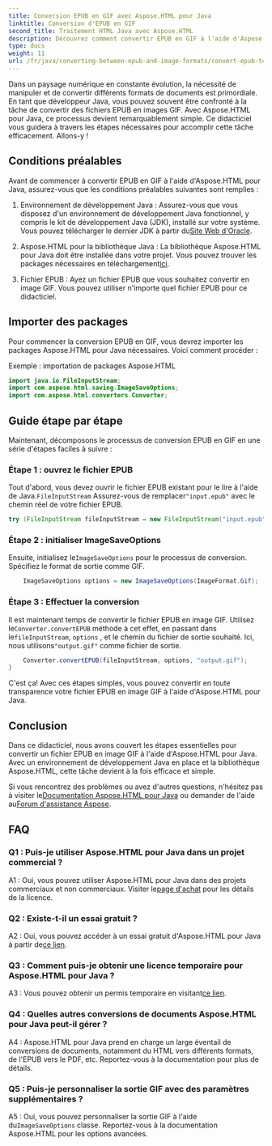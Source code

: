 ```yaml
---
title: Conversion EPUB en GIF avec Aspose.HTML pour Java
linktitle: Conversion d'EPUB en GIF
second_title: Traitement HTML Java avec Aspose.HTML
description: Découvrez comment convertir EPUB en GIF à l'aide d'Aspose.HTML pour Java. Simple, efficace et fiable.
type: docs
weight: 11
url: /fr/java/converting-between-epub-and-image-formats/convert-epub-to-gif/
---
```

Dans un paysage numérique en constante évolution, la nécessité de manipuler et de convertir différents formats de documents est primordiale. En tant que développeur Java, vous pouvez souvent être confronté à la tâche de convertir des fichiers EPUB en images GIF. Avec Aspose.HTML pour Java, ce processus devient remarquablement simple. Ce didacticiel vous guidera à travers les étapes nécessaires pour accomplir cette tâche efficacement. Allons-y !

## Conditions préalables

Avant de commencer à convertir EPUB en GIF à l'aide d'Aspose.HTML pour Java, assurez-vous que les conditions préalables suivantes sont remplies :

1. Environnement de développement Java :
    Assurez-vous que vous disposez d'un environnement de développement Java fonctionnel, y compris le kit de développement Java (JDK), installé sur votre système. Vous pouvez télécharger le dernier JDK à partir du[Site Web d'Oracle](https://www.oracle.com/java/technologies/javase-downloads.html).

2. Aspose.HTML pour la bibliothèque Java :
    La bibliothèque Aspose.HTML pour Java doit être installée dans votre projet. Vous pouvez trouver les packages nécessaires en téléchargement[ici](https://releases.aspose.com/html/java/).

3. Fichier EPUB :
   Ayez un fichier EPUB que vous souhaitez convertir en image GIF. Vous pouvez utiliser n'importe quel fichier EPUB pour ce didacticiel.

## Importer des packages

Pour commencer la conversion EPUB en GIF, vous devrez importer les packages Aspose.HTML pour Java nécessaires. Voici comment procéder :

Exemple : importation de packages Aspose.HTML
```java
import java.io.FileInputStream;
import com.aspose.html.saving.ImageSaveOptions;
import com.aspose.html.converters.Converter;
```

## Guide étape par étape

Maintenant, décomposons le processus de conversion EPUB en GIF en une série d'étapes faciles à suivre :

### Étape 1 : ouvrez le fichier EPUB

 Tout d'abord, vous devez ouvrir le fichier EPUB existant pour le lire à l'aide de Java.`FileInputStream` Assurez-vous de remplacer`"input.epub"` avec le chemin réel de votre fichier EPUB.

```java
try (FileInputStream fileInputStream = new FileInputStream("input.epub")) {
```

### Étape 2 : initialiser ImageSaveOptions

 Ensuite, initialisez le`ImageSaveOptions` pour le processus de conversion. Spécifiez le format de sortie comme GIF.

```java
    ImageSaveOptions options = new ImageSaveOptions(ImageFormat.Gif);
```

### Étape 3 : Effectuer la conversion

 Il est maintenant temps de convertir le fichier EPUB en image GIF. Utilisez le`Converter.convertEPUB` méthode à cet effet, en passant dans le`fileInputStream`, `options` , et le chemin du fichier de sortie souhaité. Ici, nous utilisons`"output.gif"` comme fichier de sortie.

```java
    Converter.convertEPUB(fileInputStream, options, "output.gif");
}
```

C'est ça! Avec ces étapes simples, vous pouvez convertir en toute transparence votre fichier EPUB en image GIF à l'aide d'Aspose.HTML pour Java.

## Conclusion

Dans ce didacticiel, nous avons couvert les étapes essentielles pour convertir un fichier EPUB en image GIF à l'aide d'Aspose.HTML pour Java. Avec un environnement de développement Java en place et la bibliothèque Aspose.HTML, cette tâche devient à la fois efficace et simple.

 Si vous rencontrez des problèmes ou avez d'autres questions, n'hésitez pas à visiter le[Documentation Aspose.HTML pour Java](https://reference.aspose.com/html/java/) ou demander de l'aide au[Forum d'assistance Aspose](https://forum.aspose.com/).

## FAQ

### Q1 : Puis-je utiliser Aspose.HTML pour Java dans un projet commercial ?

A1 : Oui, vous pouvez utiliser Aspose.HTML pour Java dans des projets commerciaux et non commerciaux. Visiter le[page d'achat](https://purchase.aspose.com/buy) pour les détails de la licence.

### Q2 : Existe-t-il un essai gratuit ?

 A2 : Oui, vous pouvez accéder à un essai gratuit d'Aspose.HTML pour Java à partir de[ce lien](https://releases.aspose.com/).

### Q3 : Comment puis-je obtenir une licence temporaire pour Aspose.HTML pour Java ?

 A3 : Vous pouvez obtenir un permis temporaire en visitant[ce lien](https://purchase.aspose.com/temporary-license/).

### Q4 : Quelles autres conversions de documents Aspose.HTML pour Java peut-il gérer ?

A4 : Aspose.HTML pour Java prend en charge un large éventail de conversions de documents, notamment du HTML vers différents formats, de l'EPUB vers le PDF, etc. Reportez-vous à la documentation pour plus de détails.

### Q5 : Puis-je personnaliser la sortie GIF avec des paramètres supplémentaires ?

 A5 : Oui, vous pouvez personnaliser la sortie GIF à l'aide du`ImageSaveOptions` classe. Reportez-vous à la documentation Aspose.HTML pour les options avancées.